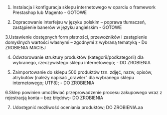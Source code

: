 1. Instalacja i konfiguracja sklepu internetowego w oparciu o framework
Prestashop lub Magento - GOTOWE

2. Dopracowanie interfejsu w języku polskim – poprawa tłumaczeń, zastąpienie
banerów w języku angielskim - GOTOWE

3.Ustawienie dostępnych form płatności, przewoźników i zastąpienie
domyślnych wartości własnymi – zgodnymi z wybraną tematyką - Do ZROBIENIA MACIEJ 

4. Odwzorowanie struktury produktów (kategorii/podkategorii) dla wybranego,
rzeczywistego sklepu internetowego; - DO ZROBIENIA

5. Zaimportowanie do sklepu 500 produktów tzn. zdjęć, nazw, opisów, atrybutów
(należy napisać „crawler” dla wybranego sklepu internetowego; UTF8); - DO ZROBIENIA

6.Sklep powinien umożliwiać przeprowadzenie procesu zakupowego wraz z
rejestracją konta – bez błędów;- DO ZROBIENIA

7. Udostępnić możliwość oceniania produktów; DO ZROBIENIA.aa
